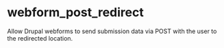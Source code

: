# webform_post_redirect
Allow Drupal webforms to send submission data via POST with the user to the redirected location.
